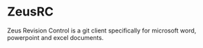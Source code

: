 # ZeusRC
Zeus Revision Control is a git client specifically for microsoft word, powerpoint and excel documents. 
